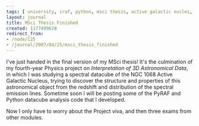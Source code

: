 ```yaml
---
tags: [ university, iraf, python, msci thesis, active galactic nuclei, finished ]
layout: journal
title: MSci Thesis Finished
created: 1177499628
redirect_from:
- /node/125
- /journal/2007/04/25/msci_thesis_finished
---
```

I've just handed in the final version of my MSci thesis! It's the culmination of
my fourth-year Physics project on _Interpretation of 3D Astronomical Data_, in
which I was studying a spectral datacube of the NGC 1068 Active Galactic
Nucleus, trying to discover the structure and properties of this astronomical
object from the redshift and distribution of the spectral emission lines.
Sometime soon I will be posting some of the PyRAF and Python datacube analysis
code that I developed.

Now I only have to worry about the Project viva, and then three exams from other
modules.